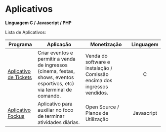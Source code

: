 # Aplicativos

<p><b>Linguagem C / Javascript / PHP</b><br/></p>

<p>Lista de Aplicativos:</p>

Programa            | Aplicação | Monetização | Linguagem
------------------- | --------- | ----------- | :---------:
[Aplicativo de Tickets](https://github.com/lucasbguima/Sistemas/blob/master/Sistema%20de%20Tickets/ticket.c)  | Criar eventos e permitir a venda de ingressos (cinema, festas, shows, eventos esportivos, etc) via terminal de comando. | Venda do software e instalação / Comissão encima dos ingressos vendidos. | C
[Aplicativo Fockus](https://github.com/lucasbguima/Sistemas/blob/master/Sistema%20Fockus/fockus.html)  | Aplicativo para auxiliar no foco de terminar atividades diárias.| Open Source / Planos de Utilização  | Javascript
